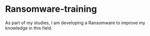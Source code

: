 # Ransomware-training
As part of my studies, I am developing a Ransomware to improve my knowledge in this field.
